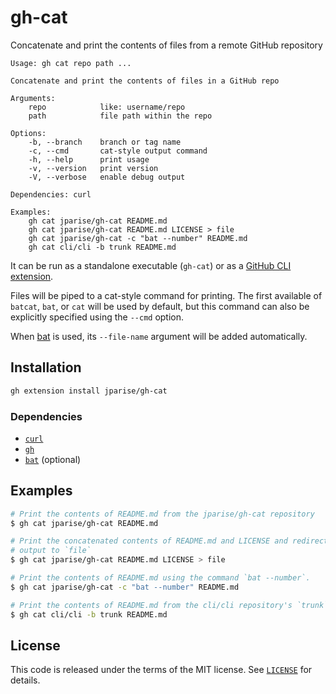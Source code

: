 # gh-cat

Concatenate and print the contents of files from a remote GitHub repository

```
Usage: gh cat repo path ...

Concatenate and print the contents of files in a GitHub repo

Arguments:
    repo            like: username/repo
    path            file path within the repo

Options:
    -b, --branch    branch or tag name
    -c, --cmd       cat-style output command
    -h, --help      print usage
    -v, --version   print version
    -V, --verbose   enable debug output

Dependencies: curl

Examples:
    gh cat jparise/gh-cat README.md
    gh cat jparise/gh-cat README.md LICENSE > file
    gh cat jparise/gh-cat -c "bat --number" README.md
    gh cat cli/cli -b trunk README.md
```

It can be run as a standalone executable (`gh-cat`) or as a
[GitHub CLI extension](https://cli.github.com/manual/gh_extension).

Files will be piped to a cat-style command for printing. The first available of
`batcat`, `bat`, or `cat` will be used by default, but this command can also be
explicitly specified using the `--cmd` option.

When [bat][] is used, its `--file-name` argument will be added automatically.

[bat]: https://github.com/sharkdp/bat

## Installation

```sh
gh extension install jparise/gh-cat
```

### Dependencies

* [`curl`](https://curl.se/)
* [`gh`](https://cli.github.com/)
* [`bat`](https://github.com/sharkdp/bat) (optional)

## Examples

```sh
# Print the contents of README.md from the jparise/gh-cat repository
$ gh cat jparise/gh-cat README.md

# Print the concatenated contents of README.md and LICENSE and redirect that
# output to `file`
$ gh cat jparise/gh-cat README.md LICENSE > file

# Print the contents of README.md using the command `bat --number`.
$ gh cat jparise/gh-cat -c "bat --number" README.md

# Print the contents of README.md from the cli/cli repository's `trunk` branch
$ gh cat cli/cli -b trunk README.md
```

## License

This code is released under the terms of the MIT license.
See [`LICENSE`](LICENSE) for details.
